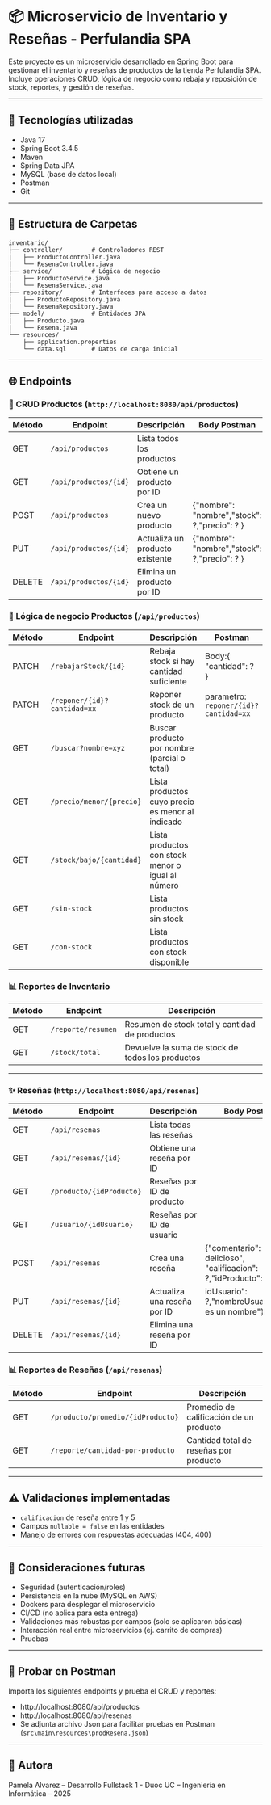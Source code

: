 
# 📦 Microservicio de Inventario y Reseñas - Perfulandia SPA

Este proyecto es un microservicio desarrollado en Spring Boot para gestionar el inventario y reseñas de productos de la tienda Perfulandia SPA.
Incluye operaciones CRUD, lógica de negocio como rebaja y reposición de stock, reportes, y gestión de reseñas.

---

## 🚀 Tecnologías utilizadas

- Java 17
- Spring Boot 3.4.5
- Maven
- Spring Data JPA
- MySQL (base de datos local)
- Postman
- Git
---

## 📁 Estructura de Carpetas

```
inventario/
├── controller/        # Controladores REST
|   ├── ProductoController.java
|   └── ResenaController.java
├── service/           # Lógica de negocio
|   ├── ProductoService.java
|   └── ResenaService.java
├── repository/        # Interfaces para acceso a datos
|   ├── ProductoRepository.java
|   └── ResenaRepository.java
├── model/             # Entidades JPA
|   ├── Producto.java
|   └── Resena.java
└── resources/
    ├── application.properties
    └── data.sql       # Datos de carga inicial
```
---

## 🌐 Endpoints 

### 🔹 CRUD Productos (`http://localhost:8080/api/productos`)
| Método | Endpoint                     | Descripción                          | Body Postman                                |
|--------|------------------------------|--------------------------------------|---------------------------------------------|
| GET    | `/api/productos`             | Lista todos los productos            |                                             |
| GET    | `/api/productos/{id}`        | Obtiene un producto por ID           |                                             |
| POST   | `/api/productos`             | Crea un nuevo producto               |{"nombre": "nombre","stock": ?,"precio": ? } |
| PUT    | `/api/productos/{id}`        | Actualiza un producto existente      |{"nombre": "nombre","stock": ?,"precio": ? } |
| DELETE | `/api/productos/{id}`        | Elimina un producto por ID           |                                             |

### 🔹 Lógica de negocio Productos (`/api/productos`)
| Método | Endpoint                     | Descripción                                        | Postman                              |
|--------|------------------------------|----------------------------------------------------|--------------------------------------|
| PATCH  | `/rebajarStock/{id}`         | Rebaja stock si hay cantidad suficiente            | Body:{ "cantidad": ?  }              |
| PATCH  | `/reponer/{id}?cantidad=xx`  | Reponer stock de un producto                       | parametro: `reponer/{id}?cantidad=xx`|
| GET    | `/buscar?nombre=xyz`         | Buscar producto por nombre (parcial o total)       |                                      |
| GET    | `/precio/menor/{precio}`     | Lista productos cuyo precio es menor al indicado   |                                      |
| GET    | `/stock/bajo/{cantidad}`     | Lista productos con stock menor o igual al número  |                                      |
| GET    | `/sin-stock`                 | Lista productos sin stock                          |                                      |
| GET    | `/con-stock`                 | Lista productos con stock disponible               |                                      |

### 📊 Reportes de Inventario
| Método | Endpoint                     | Descripción                                     |
|--------|------------------------------|-------------------------------------------------|
| GET    | `/reporte/resumen`           | Resumen de stock total y cantidad de productos  |
| GET    | `/stock/total`               | Devuelve la suma de stock de todos los productos|
---

### ✨ Reseñas (`http://localhost:8080/api/resenas`)
| Método | Endpoint                     | Descripción                 | Body Postman                                                       |
|--------|------------------------------|-----------------------------|--------------------------------------------------------------------|
| GET    | `/api/resenas`               | Lista todas las reseñas     |                                                                    |
| GET    | `/api/resenas/{id}`          | Obtiene una reseña por ID   |                                                                    |
| GET    | `/producto/{idProducto}`     | Reseñas por ID de producto  |                                                                    |
| GET    | `/usuario/{idUsuario}`       | Reseñas por ID de usuario   |                                                                    |
| POST   | `/api/resenas`               | Crea una reseña             |{"comentario": "huele delicioso", "calificacion": ?,"idProducto": ?,|
| PUT    | `/api/resenas/{id}`          | Actualiza una reseña por ID | idUsuario": ?,"nombreUsuario":"Esto es un nombre"}                 |
| DELETE | `/api/resenas/{id}`          | Elimina una reseña por ID   |                                                                    |

### 📊 Reportes de Reseñas (`/api/resenas`)
| Método | Endpoint                              | Descripción                                 |
|--------|---------------------------------------|---------------------------------------------|
| GET    | `/producto/promedio/{idProducto}`     | Promedio de calificación de un producto     |
| GET    | `/reporte/cantidad-por-producto`      | Cantidad total de reseñas por producto      |
---

## ⚠️ Validaciones implementadas

- `calificacion` de reseña entre 1 y 5
- Campos `nullable = false` en las entidades
- Manejo de errores con respuestas adecuadas (404, 400)

---

## 🔐 Consideraciones futuras

- Seguridad (autenticación/roles)
- Persistencia en la nube (MySQL en AWS)
- Dockers para desplegar el microservicio
- CI/CD (no aplica para esta entrega)
- Validaciones más robustas por campos (solo se aplicaron básicas)
- Interacción real entre microservicios (ej. carrito de compras)
- Pruebas

---

## 🧪 Probar en Postman

Importa los siguientes endpoints y prueba el CRUD y reportes:
- http://localhost:8080/api/productos
- http://localhost:8080/api/resenas
- Se adjunta archivo Json para facilitar pruebas en Postman (`src\main\resources\prodResena.json`)

---

## 📌 Autora
Pamela Alvarez – Desarrollo Fullstack 1 -
Duoc UC – Ingeniería en Informática – 2025

